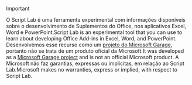 > [!IMPORTANT]
> <span data-ttu-id="f8a4e-101">O Script Lab é uma ferramenta experimental com informações disponíveis sobre o desenvolvimento de Suplementos do Office, nos aplicativos Excel, Word e PowerPoint.</span><span class="sxs-lookup"><span data-stu-id="f8a4e-101">Script Lab is an experimental tool that you can use to learn about developing Office Add-ins in Excel, Word, and PowerPoint.</span></span> <span data-ttu-id="f8a4e-102">Desenvolvemos esse recurso como um [projeto do Microsoft Garage](https://www.microsoft.com/en-us/garage/about/), portanto não se trata de um produto oficial da Microsoft.</span><span class="sxs-lookup"><span data-stu-id="f8a4e-102">It was developed as a [Microsoft Garage project](https://www.microsoft.com/en-us/garage/about/) and is not an official Microsoft product.</span></span> <span data-ttu-id="f8a4e-103">A Microsoft não faz garantias, expressas ou implícitas, em relação ao Script Lab.</span><span class="sxs-lookup"><span data-stu-id="f8a4e-103">Microsoft makes no warranties, express or implied, with respect to Script Lab.</span></span>
